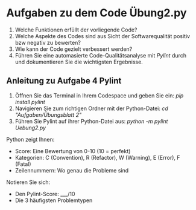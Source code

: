 # Aufgaben zu dem Code Übung2.py


1. Welche Funktionen erfüllt der vorliegende Code?
2. Welche Aspekte des Codes sind aus Sicht der Softwarequalität positiv bzw negativ zu bewerten?
3. Wie kann der Code gezielt verbessert werden?
4. Führen Sie eine automasierte Code-Qualitätsanalyse mit *Pylint* durch und dokumentieren Sie die wichtigsten Ergebnisse.

## Anleitung zu Aufgabe 4 Pylint

1. Öffnen Sie das Terminal in Ihrem Codespace und geben Sie ein: *pip install pylint*
2. Navigieren Sie zum richtigen Ordner mit der Python-Datei: *cd "Aufgaben/Übungsblatt 2"*
3. Führen Sie Pylint auf ihrer Python-Datei aus: *python -m pylint Uebung2.py*

Python zeigt Ihnen:

- Score: Eine Bewertung von 0-10 (10 = perfekt)
- Kategorien: C (Convention), R (Refactor), W (Warning), E (Error), F (Fatal)
- Zeilennummern: Wo genau die Probleme sind

Notieren Sie sich:

- Den Pylint-Score: ___/10
- Die 3 häufigsten Problemtypen



